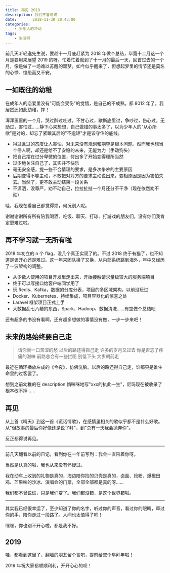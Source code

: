 ```yaml
---
title: 再见 2018
description: 我们不曾说谎
date:       2018-11-30 20:43:00
categories:
    - 少年人的冲动
tags:
    - 生活啊
---
```


前几天听轻逸先生说，要趁十一月底赶紧为 2018 年做个总结，毕竟十二月这一个月是要用来展望 2019 的呀。忙着忙着就到了十一月的最后一天，回首过去的一个月，像是做了一场难以苏醒的噩梦。如今似乎醒来了，但想起梦里的情节还是莫名的心悸、惶恐而又不安。

## 一如既往的幼稚

在成年人的恋爱里没有"可能会受伤"的觉悟，是自己的不成熟。都 8012 年了，我居然还如此幼稚，摔！

浑浑噩噩的一个月，哭过醉过吐过，不甘心过，歇斯底里过，争吵过，伤心过，无助过，害怕过……静下心来想想，自己做错的事太多了，以为少年人的"从心所欲"是对的，却忘了紧跟其后的"不逾矩"才是该守住的底线。

- 得过且过的态度让人害怕，对未来没有规划和期望是根本问题。然而我也想当个俗人啊，却还是给不了安稳的未来，无能为力（手动狗头）
- 把自己摆在过分卑微的位置，付出多了开始变得理所当然
- 过少地关注自己了，其实并不快乐
- 毫无安全感，提一些不合情理的要求，是多次争吵的主要原因
- 后期变得不够主动，不敢把对对方的要求主动说出来，变相原因是因为害怕失去。当然了，更不敢主动结束一段关系
- 不潇洒，没尊严，劝不动自己，拉拉扯扯一个月还分不干净（现在依然劝不动）

哇，我现在看自己都觉得烦，何况别人呢。

谢谢谢谢所有所有陪我喝酒、吃饭、聊天、打球、打游戏的朋友们，没有你们我肯定更难过啦。

## 再不学习就一无所有啦

2018 年初立的 n 个 flag，没几个真正实现了的。不过 2018 终于有猫了，也不知道是该开心还是难过。这一年来团队换了又换，从内部系统跳到海外，年中又经历了一波架构的调整。

- 从少数人使用的项目开发里走出来，开始接触请求量级较大的服务端项目
- 终于可以写接口给客户端同学用了
- 玩 Redis、Kafka，数据的分库分表，项目的多区域架构，以前没玩过
- Docker、Kubernetes、持续集成，项目容器化的惊喜之处
- Laravel 框架项目正式上手
- 大数据乱七八糟的东西，Spark、Hadoop、数据清洗……有空做个总结吧

还有超多的书没有看啊，还有超多想做的事情没有做，一步一步来吧！

## 未来的路始终要自己走

> 请你尝一口苦涩的愁
> 以后的路还得自己走
> 许多的岁月又过去
> 你是否忘了疼痛的滋味
> 前路总会有一些拦阻
> 别低下头 大步朝前走

最近在循环播放左成的《今夜》，仿佛洗脑。以后的路还得自己走，谁都只是谁生命里的过客罢了。

想到之前幼稚的在 description 悄咪咪地写"xxx的执此一生"，尼玛现在被收录了根本改不掉……

## 再见

从上首《晴天》到这一首《谎话情歌》，在感情里相关的歌似乎都不是什么好歌。从"但故事的最后你好像还是说了拜"，到"总有一天我会抛弃你"。

反正都得说再见。

----

前几天翻看以前的日记，看到你在一年前写到：我会一直陪着你呀。

当然是认真的啦，我也从来没有怀疑过。

我在动车上收到的礼物是真的，海边陪你捡的贝壳是真的，卤面、炝粉、爆椒田鸡、芒果味的沙冰、演唱会的门票，全部全部都是真的呀……

我们都不曾说谎，只是我们变了。我们都没错，是这个世界错啦。

----

其实我已经很幸运了，至少知道了你的名字，听过你的声音，看过你的眼睛，牵过你的手，陪你走过一段路了。人间也太值得了吧！

嘿嘿，你也别不开心啦，都是我不好。

## 2019

哇，都看到这里了，翻墙的朋友留个言吧，提前给您个早拜年啦！

2019 年祝大家都顺顺利利，开开心心的呗！